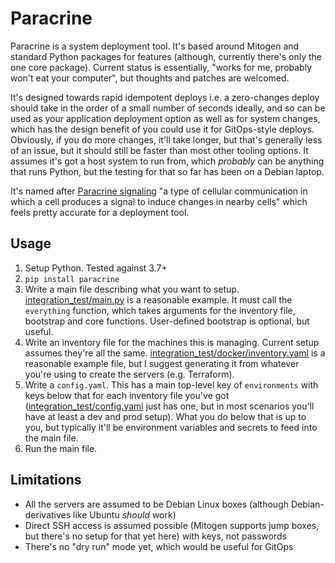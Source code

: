 Paracrine
=========

Paracrine is a system deployment tool. It's based around Mitogen and standard Python packages for
features (although, currently there's only the one core package). Current status is essentially,
"works for me, probably won't eat your computer", but thoughts and patches are welcomed.

It's designed towards rapid idempotent deploys i.e. a zero-changes deploy should take in the order of a small number of seconds ideally, and so can be used as your application deployment option as well as for system changes, which has the design benefit of you could use it for GitOps-style deploys. Obviously, if you do more changes, it'll take longer, but that's generally less of an issue, but it should still be faster than most other tooling options. It assumes it's got a host system to run from, which _probably_ can be anything that runs Python, but the testing for that so far has been on a Debian laptop.

It's named after [Paracrine signaling](https://en.wikipedia.org/wiki/Paracrine_signaling) "a type of cellular communication in which a cell produces a signal to induce changes in nearby cells" which feels pretty accurate for a deployment tool.

Usage
-----

1. Setup Python. Tested against 3.7+
2. `pip install paracrine`
3. Write a main file describing what you want to setup. [integration_test/main.py](integration_test/main.py) is a reasonable example. It must call the `everything` function, which takes arguments for the inventory file, bootstrap and core functions. User-defined bootstrap is optional, but useful.
4. Write an inventory file for the machines this is managing. Current setup assumes they're all the same. [integration_test/docker/inventory.yaml](integration_test/docker/inventory.yaml) is a reasonable example file, but I suggest generating it from whatever you're using to create the servers (e.g. Terraform).
5. Write a `config.yaml`. This has a main top-level key of `environments` with keys below that for each inventory file you've got ([integration_test/config.yaml](integration_test/config.yaml) just has one, but in most scenarios you'll have at least a dev and prod setup). What you do below that is up to you, but typically it'll be environment variables and secrets to feed into the main file.
5. Run the main file.

Limitations
-----------
* All the servers are assumed to be Debian Linux boxes (although Debian-derivatives like Ubuntu _should_ work)
* Direct SSH access is assumed possible (Mitogen supports jump boxes, but there's no setup for that yet here) with keys, not passwords
* There's no "dry run" mode yet, which would be useful for GitOps
